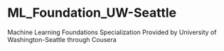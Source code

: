 # ML_Foundation_UW-Seattle
Machine Learning Foundations Specialization Provided by University of Washington-Seattle through Cousera
